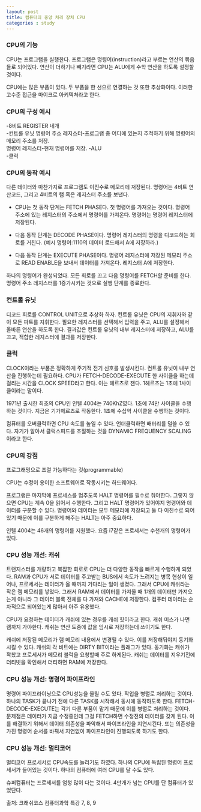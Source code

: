 ```yaml
---
layout: post
title: 컴퓨터의 중앙 처리 장치 CPU
categories : study
---
```


### CPU의 기능
CPU는 프로그램을 실행한다.
프로그램은 명령어(instruction)라고 부르는 연산의 묶음들로 되어있다. 연산이 더하기나 빼기라면 CPU는 ALU에게 수학 연산을 하도록 설정할 것이다.

CPU에는 많은 부품이 있다. 두 부품을 한 선으로 연결하는 것 또한 추상화이다.  이러한 고수준 접근을 마이크로 아키텍쳐라고 한다.

### CPU의 구성 예시

-8비트 REGISTER 네개  
-컨트롤 유닛
    명렁어 주소 레지스터-프로그램 중 어디에 있는지 추적하기 위해 명령어의 메모리 주소를 저장.  
    명령어 레지스터-현재 명령어를 저장.
-ALU  
-클럭

### CPU의 동작 예시
다른 데이터와 마찬가지로 프로그램도 이진수로 메모리에 저장된다. 명령어는 4비트 연산코드, 그리고 4비트의 램 혹은 레지스터 주소를 보낸다.

- CPU는 첫 동작 단계는 FETCH PHASE다. 첫 명령어를 가져오는 것이다. 명령어 주소에 있는 레지스터의 주소에서 명령어를 가져온다. 명령어는 명령어 레지스터에 저장된다.  

- 다음 동작 단계는 DECODE PHASE이다. 명령어 레지스터의 명령을 디코드하는 회로를 거친다. (예시 명령어:1110의 데이터 로드해서 A에 저장하라.)

- 다음 동작 단계는 EXECUTE PHASE이다. 명령어 레지스터에 저장된 메모리 주소로 READ ENABLE을 보내서 데이터를 가져온다. 레지스터 A에 저장한다.

하나의 명령어가 완성되었다. 모든 회로를 끄고 다음 명령어를 FETCH할 준비를 한다. 명령어 주소 레지스터를 1증가시키는 것으로 실행 단계를 종료한다.

### 컨트롤 유닛  
디코드 회로를 CONTROL UNIT으로 추상화 하자. 컨트롤 유닛은 CPU의 지휘자와 같이 모든 파트를 지휘한다. 필요한 레지스터를 선택해서 입력을 주고, ALU를 설정해서 올바른 연산을 하도록 한다. 결과값은 컨트롤 유닛의 내부 레지스터에 저장하고, ALU를 끄고, 적합한 레지스터에 결과를 저장한다.

### 클럭
CLOCK이라는 부품은 정확하게 주기적 전기 신호를 발생시킨다. 컨트롤 유닛이 내부 연산을 진행하는데 필요하다. CPU가 FETCH-DECODE-EXECUTE 한 사이클을 하는데 걸리는 시간을 CLOCK SPEED라고 한다. 이는 헤르츠로 잰다. 1헤르츠는 1초에 1사이클이라는 말이다.

1971년 출시한 최초의 CPU인 인텔 4004는 740KhZ였다. 1초에 74만 사이클을 수행하는 것이다. 지금은 기가헤르츠로 작동한다. 1초에 수십억 사이클을 수행하는 것이다.

컴퓨터를 오버클럭하면 CPU 속도를 높일 수 있다. 언더클럭하면 배터리를 덜쓸 수 있다. 자기가 알아서 클럭스피드를 조절하는 것을 DYNAMIC FREQUENCY SCALING이라고 한다.

### CPU의 강점
프로그래밍으로 조절 가능하다는 것(programmable)   

CPU는 수정이 용이한 소프트웨어로 작동시키는 하드웨어다.

프로그램은 마지막에 프로세스를 멈추도록 HALT 명령어를 필수로 줘야한다. 그렇지 않으면 CPU는 계속 0을 읽어서 수행한다. 그리고 HALT 명령어가 있어야지 명령어와 데이터를 구분할 수 있다. 명령어와 데이터는 모두 메모리에 저장되고 둘 다 이진수로 되어있기 때문에 이를 구분하게 해주는 HALT는 아주 중요하다.

인텔 4004는 46개의 명령어를 지원했다. 요즘 i7같은 프로세서는 수천개의 명령어가 있다.

### CPU 성능 개선: 캐쉬
트랜지스터를 개량하고 복잡한 회로로 CPU는 더 다양한 동작을 빠르게 수행하게 되었다. RAM과 CPU가 서로 데이터를 주고받는 BUS에서 속도가 느려지는 병목 현상이 일어나, 프로세서는 데이터가 올 때까지 기다리는 일이 생겼다. 그래서 CPU에 캐쉬라는 작은 램 메모리를 넣었다. 그래서 RAM에서 데이터를 가져올 때 1개의 데이터만 가져오는게 아니라 그 데이터 블록 전체를 다 가져와 CACHE에 저장한다. 컴퓨터 데이터는 순차적으로 되어있는게 많아서 아주 유용했다.   

CPU가 요청하는 데이터가 캐쉬에 있는 경우를 캐쉬 힛이라고 한다. 캐쉬 미스가 나면 램까지 가야한다. 캐쉬는 연산 도중에 값을 임시로 저장하는데 쓰이기도 한다.

캐쉬에 저장된 메모리가 램 메모리 내용에서 변경될 수 있다. 이를 저장해둬야지 동기화시킬 수 있다. 캐쉬의 각 비트에는 DIRTY BIT이라는 플래그가 있다. 
동기화는 캐쉬가 꽉찼고 프로세서가 메모리 블럭을 요청할때 주로 하게된다. 캐쉬는 데이터를 지우기전에 더티빗을 확인해서 더티하면 RAM에 저장한다.

### CPU 성능 개선: 명령어 파이프라인

명령어 파이프라이닝으로 CPU성능을 올릴 수도 있다. 작업을 병렬로 처리하는 것이다. 하나의 TASK가 끝나기 전에 다른 TASK를 시작해서 동시에 동작하도록 한다. FETCH-DECODE-EXECUTE는 각기 다른 부품이 맡기 때문에 이를 병렬로 처리하는 것이다. 
문제점은 데이터가 지금 수정중인데 그걸 FETCH하면 수정전의 데이터를 갖게 된다. 이를 해결하기 위해서 데이터 의존성을 파악해서 파이프라인을 지연시킨다.
또는 의존성을 가진 명령어 순서를 바꿔서 지연없이 파이프라인이 진행되도록 하기도 한다.  

### CPU 성능 개선: 멀티코어
멀티코어 프로세서로 CPU속도를 늘리기도 하였다. 하나의 CPU에 독립된 명령어 프로세서가 들어있는 것이다.
하나의 컴퓨터에 여러 CPU를 달 수도 있다.   

슈퍼컴퓨터는 프로세서를 엄청 많이 다는 것이다. 4만개가 넘는 CPU를 단 컴퓨터가 있었단다.   


출처: 크래쉬코스 컴퓨터과학 특강 7, 8, 9